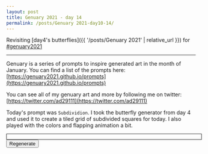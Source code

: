 ```yaml
---
layout: post
title: Genuary 2021 - day 14
permalink: /posts/Genuary 2021-day10-14/
---
```


Revisiting [day4's butterflies]({{ '/posts/Genuary 2021' | relative_url }}) for [#genuary2021](https://genuary2021.github.io/)

---

<script src="{{ '/static/genuary2021/day4/script.js' | relative_url }}" type="text/javascript"></script>
<script src="{{ '/static/genuary2021/day14/script.js' | relative_url }}" type="text/javascript"></script>

Genuary is a series of prompts to inspire generated art in the month of January.
You can find a list of the prompts here:
[https://genuary2021.github.io/prompts](https://genuary2021.github.io/prompts)

You can see all of my genuary art and more by following me on twitter:
[https://twitter.com/ad29111](https://twitter.com/ad29111)

Today's prompt was `Subdividion`. I took the butterfly generator from day 4 and
used it to create a tiled grid of subdivided squares for today. I also played
with the colors and flapping animation a bit.

<script>
document.addEventListener("DOMContentLoaded", function() {
day14_main(document.getElementById("container"));

document.getElementById("start").addEventListener('click', function() {
day14_main(document.getElementById("container"));
});
});
</script>
<div id="container" style="width: 100%; border: solid 1px; padding: 0.5em;"></div>
<button id="start">Regenerate</button>
